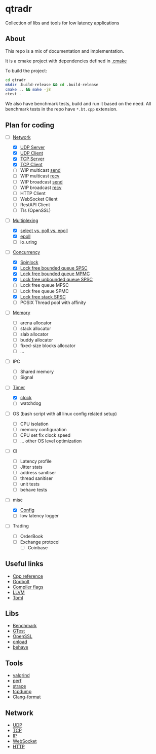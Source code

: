 # qtradr

Collection of libs and tools for low latency applications

## About

This repo is a mix of documentation and implementation.

It is a cmake project with dependencies defined in [.cmake](./.cmake/)


To build the project:

```bash
cd qtradr
mkdir .build-release && cd .build-release
cmake .. && make -j8
ctest .
```

We also have benchmark tests, build and run it based on the need.
All benchmark tests in the repo have `*.bt.cpp` extension.


## Plan for coding

- [ ] [Network](./network/README.md)

  - [x] [UDP Server](./network/inc/network/udp/server.hpp)
  - [x] [UDP Client](./network/inc/network/udp/client.hpp)
  - [x] [TCP Server](./network/inc/network/tcp/server.hpp)
  - [x] [TCP Client](./network/inc/network/tcp/client.hpp)
  - [ ] WIP multicast [send](./network/inc/network/udp/mcast_send.hpp)
  - [ ] WIP multicast [recv](./network/inc/network/udp/mcast_recv.hpp)
  - [ ] WIP broadcast [send](./network/inc/network/udp/bcast_send.hpp)
  - [ ] WIP broadcast [recv](./network/inc/network/udp/bcast_recv.hpp)
  - [ ] HTTP Client
  - [ ] WebSocket Client
  - [ ] RestAPI Client
  - [ ] Tls (OpenSSL)

- [ ] [Multiplexing](./multiplexing/README.md)

  - [x] [select vs. poll vs. epoll](./multiplexing/README.md)
  - [x] [epoll](./multiplexing/inc/multiplexing/epoll.hpp)
  - [ ] io_uring

- [ ] [Concurrency](./concurrency/REAME.md)

  - [x] [Spinlock](./concurrency/inc/concurrency/spinlock.hpp)
  - [x] [Lock free bounded queue SPSC](./concurrency/inc/concurrency/lfqueue/ring/spsc.hpp)
  - [x] [Lock free bounded queue MPMC](./concurrency/inc/concurrency/lfqueue/ring/mpmc.hpp)
  - [x] [Lock free unbounded queue SPSC](./concurrency/inc/concurrency/lfqueue/list/spsc.hpp)
  - [ ] Lock free queue MPSC
  - [ ] Lock free queue SPMC
  - [x] [Lock free stack SPSC](./concurrency/inc/concurrency/stask_spsc.hpp)
  - [ ] POSIX Thread pool with affinity

- [ ] [Memory](./memory/REAME.md)

  - [ ] arena allocator
  - [ ] stack allocator
  - [ ] slab allocator
  - [ ] buddy allocator
  - [ ] fixed-size blocks allocator
  - [ ] ...

- [ ] IPC

  - [ ] Shared memory
  - [ ] Signal

- [ ] [Timer](./timer/README.md)

  - [x] [clock](./timer/inc/timer/clock.hpp)
  - [ ] watchdog

- [ ] OS (bash script with all linux config related setup)

  - [ ] CPU isolation
  - [ ] memory configuration
  - [ ] CPU set fix clock speed
  - [ ] ... other OS level optimization

- [ ] CI

  - [ ] Latency profile
  - [ ] Jitter stats
  - [ ] address sanitiser
  - [ ] thread sanitiser
  - [ ] unit tests
  - [ ] behave tests

- [ ] misc

  - [x] [Config](./misc/config/README.md)
  - [ ] low latency logger

- [ ] Trading

  - [ ] OrderBook
  - [ ] Exchange protocol
    - [ ] Coinbase

## Useful links

- [Cpp reference](https://en.cppreference.com/w/)
- [Godbolt](https://godbolt.org/)
- [Compiler flags](https://caiorss.github.io/C-Cpp-Notes/compiler-flags-options.html)
- [LLVM](https://llvm.org/docs/CommandGuide/llvm-mca.html)
- [Toml](https://toml.io/en/)

## Libs

- [Benchmark](https://github.com/google/benchmark)
- [GTest](https://google.github.io/googletest/)
- [OpenSSL](https://www.openssl.org/docs/)
- [onload](https://github.com/Xilinx-CNS/onload)
- [behave](https://behave.readthedocs.io/en/stable/)

## Tools

- [valgrind](https://valgrind.org/)
- [perf](https://perf.wiki.kernel.org/index.php/Main_Page)
- [strace](https://strace.io/)
- [tcpdump](https://www.tcpdump.org/)
- [Clang-format](https://clang.llvm.org/docs/ClangFormat.html)

## Network

- [UDP](https://www.rfc-editor.org/rfc/rfc768)
- [TCP](https://www.rfc-editor.org/rfc/rfc761)
- [IP](https://www.rfc-editor.org/rfc/rfc760)
- [WebSocket](https://www.rfc-editor.org/rfc/rfc6455)
- [HTTP](https://www.rfc-editor.org/rfc/rfc2616)

